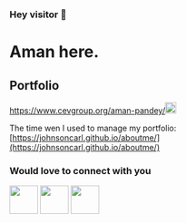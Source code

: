 ### Hey visitor 👋
# Aman here.

## Portfolio
<href src="https://www.cevgroup.org/aman-pandey/">https://www.cevgroup.org/aman-pandey/<img src="https://img.icons8.com/doodle/96/000000/link--v1.png" width="20px"/></href>

The time wen I used to manage my portfolio: [https://johnsoncarl.github.io/aboutme/](https://johnsoncarl.github.io/aboutme/)

### Would love to connect with you
<href src="https://www.instagram.com/aman_09pandey/"><img src="https://img.icons8.com/doodle/48/000000/instagram--v1.png" width="50px"/></href>
<href src="https://www.linkedin.com/in/amnpandey/"><img src="https://img.icons8.com/doodle/48/000000/linkedin-circled.png" width="50px"/></href>
<href src="https://twitter.com/AmnPandey"><img src="https://img.icons8.com/doodle/48/000000/twitter-circled.png" width="50px"/></href>

